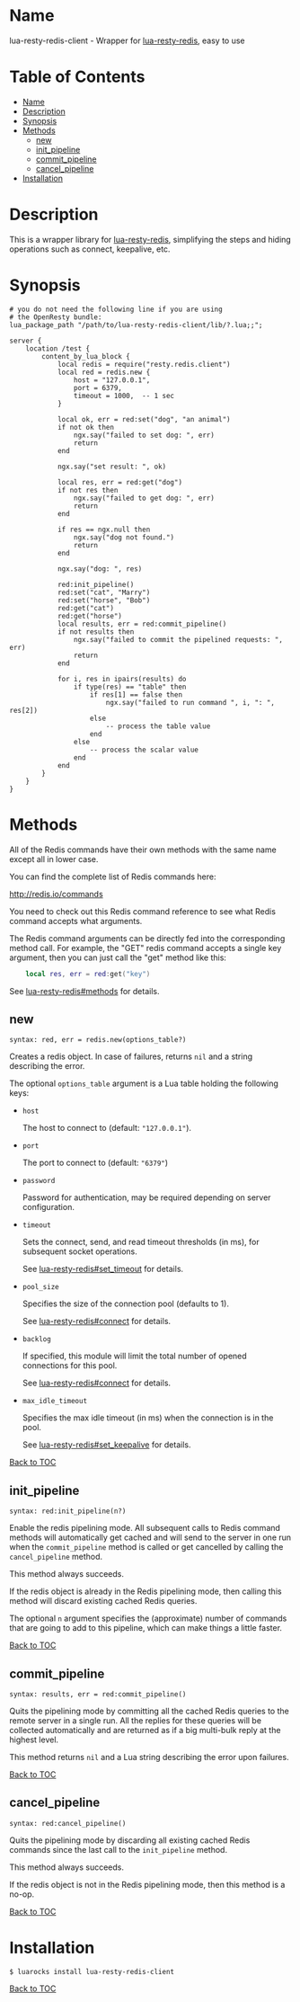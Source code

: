 # Name

lua-resty-redis-client - Wrapper for [lua-resty-redis](https://github.com/openresty/lua-resty-redis), easy to use

# Table of Contents

- [Name](https://github.com/RunnningPig/lua-resty-redis-client#name)
- [Description](https://github.com/RunnningPig/lua-resty-redis-client#description)
- [Synopsis](https://github.com/RunnningPig/lua-resty-redis-client#synopsis)
- [Methods](https://github.com/RunnningPig/lua-resty-redis-client#methods)
  - [new](https://github.com/RunnningPig/lua-resty-redis-client#new)
  - [init_pipeline](https://github.com/RunnningPig/lua-resty-redis-client#init_pipeline)
  - [commit_pipeline](https://github.com/RunnningPig/lua-resty-redis-client#commit_pipeline)
  - [cancel_pipeline](https://github.com/RunnningPig/lua-resty-redis-client#cancel_pipeline)
- [Installation](https://github.com/RunnningPig/lua-resty-redis-client#installation)

# Description

This is a wrapper library for [lua-resty-redis](https://github.com/openresty/lua-resty-redis), simplifying the steps and hiding operations such as connect, keepalive, etc.

# Synopsis

```nginx
# you do not need the following line if you are using
# the OpenResty bundle:
lua_package_path "/path/to/lua-resty-redis-client/lib/?.lua;;";

server {
    location /test {
        content_by_lua_block {
            local redis = require("resty.redis.client")
            local red = redis.new {
                host = "127.0.0.1",
                port = 6379,
                timeout = 1000,  -- 1 sec
            }

            local ok, err = red:set("dog", "an animal")
            if not ok then
                ngx.say("failed to set dog: ", err)
                return
            end

            ngx.say("set result: ", ok)

            local res, err = red:get("dog")
            if not res then
                ngx.say("failed to get dog: ", err)
                return
            end

            if res == ngx.null then
                ngx.say("dog not found.")
                return
            end

            ngx.say("dog: ", res)

            red:init_pipeline()
            red:set("cat", "Marry")
            red:set("horse", "Bob")
            red:get("cat")
            red:get("horse")
            local results, err = red:commit_pipeline()
            if not results then
                ngx.say("failed to commit the pipelined requests: ", err)
                return
            end

            for i, res in ipairs(results) do
                if type(res) == "table" then
                    if res[1] == false then
                        ngx.say("failed to run command ", i, ": ", res[2])
                    else
                        -- process the table value
                    end
                else
                    -- process the scalar value
                end
            end
        }
    }
}
```

# Methods

All of the Redis commands have their own methods with the same name except all in lower case.

You can find the complete list of Redis commands here:

http://redis.io/commands

You need to check out this Redis command reference to see what Redis command accepts what arguments.

The Redis command arguments can be directly fed into the corresponding method call. For example, the "GET" redis command accepts a single key argument, then you can just call the "get" method like this:

```lua
    local res, err = red:get("key")
```

See [lua-resty-redis#methods](https://github.com/openresty/lua-resty-redis#methods) for details.

## new

`syntax: red, err = redis.new(options_table?)`

Creates a redis object. In case of failures, returns `nil` and a string describing the error.

The optional `options_table` argument is a Lua table holding the following keys:

- `host`
  
  The host to connect to (default: `"127.0.0.1"`).
* `port`
  
  The port to connect to (default: `"6379"`)

* `password`
  
  Password for authentication, may be required depending on server configuration.

* `timeout`
  
  Sets the connect, send, and read timeout thresholds (in ms), for subsequent socket operations.
  
  See [lua-resty-redis#set_timeout](https://github.com/openresty/lua-resty-redis#set_timeout) for details.

* `pool_size`
  
  Specifies the size of the connection pool (defaults to 1).
  
  See [lua-resty-redis#connect](https://github.com/openresty/lua-resty-redis#connect) for details.

* `backlog`
  
  If specified, this module will limit the total number of opened connections for this pool. 
  
  See [lua-resty-redis#connect](https://github.com/openresty/lua-resty-redis#connect) for details.

* `max_idle_timeout`
  
  Specifies the max idle timeout (in ms) when the connection is in 
  the pool.
  
  See [lua-resty-redis#set_keepalive](https://github.com/openresty/lua-resty-redis#set_keepalive) for details.

[Back to TOC](https://github.com/RunnningPig/lua-resty-redis-client#table-of-contents)

## init_pipeline

`syntax: red:init_pipeline(n?)`

Enable the redis pipelining mode. All subsequent calls to Redis command methods will automatically get cached and will send to the server in one run when the `commit_pipeline` method is called or get cancelled by calling the `cancel_pipeline` method.

This method always succeeds.

If the redis object is already in the Redis pipelining mode, then calling this method will discard existing cached Redis queries.

The optional `n` argument specifies the (approximate) number of commands that are going to add to this pipeline, which can make things a little faster.

[Back to TOC](https://github.com/RunnningPig/lua-resty-redis-client#table-of-contents)

## commit_pipeline

`syntax: results, err = red:commit_pipeline()`

Quits the pipelining mode by committing all the cached Redis queries to the remote server in a single run. All the replies for these queries will be collected automatically and are returned as if a big multi-bulk reply at the highest level.

This method returns `nil` and a Lua string describing the error upon failures.

[Back to TOC](https://github.com/RunnningPig/lua-resty-redis-client#table-of-contents)

## cancel_pipeline

`syntax: red:cancel_pipeline()`

Quits the pipelining mode by discarding all existing cached Redis commands since the last call to the `init_pipeline` method.

This method always succeeds.

If the redis object is not in the Redis pipelining mode, then this method is a no-op.

[Back to TOC](https://github.com/RunnningPig/lua-resty-redis-client#table-of-contents)

# Installation

```shell
$ luarocks install lua-resty-redis-client
```

[Back to TOC](https://github.com/RunnningPig/lua-resty-redis-client#table-of-contents)
